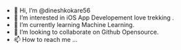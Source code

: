 - 👋 Hi, I’m @dineshkokare56
- 👀 I’m interested in iOS App Developement love trekking .
- 🌱 I’m currently learning Machine Learning.
- 💞️ I’m looking to collaborate on Github Opensource.
- 📫 How to reach me ...

<!---
dineshkokare56/dineshkokare56 is a ✨ special ✨ repository because its `README.md` (this file) appears on your GitHub profile.
You can click the Preview link to take a look at your changes.
--->
